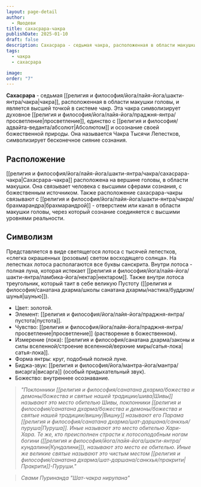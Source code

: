 ```yaml
---
layout: page-detail
author:
  - Яшодеви
title: сахасрара-чакра
publishDate: 2025-01-10
draft: false
description: Сахасрара - седьмая чакра, расположенная в области макушки головы, и является высшей точкой в системе чакр. Эта чакра символизирует духовное просветление, единство с Абсолютом и осознание своей божественной природы. Она называется Чакра Тысячи Лепестков, символизирует бесконечное сияние сознания.
tags:
  - чакра
  - сахасрара

image: 
order: "7"
---
```

**Сахасрара** - седьмая [[религия и философия/йога/лайя-йога/шакти-янтра/чакра|чакра]], расположенная в области макушки головы, и является высшей точкой в системе чакр. Эта чакра символизирует духовное [[религия и философия/йога/лайя-йога/праджня-янтра/просветление|просветление]], единство с [[религия и философия/адвайта-веданта/абсолют|Абсолютом]] и осознание своей божественной природы. Она называется Чакра Тысячи Лепестков, символизирует бесконечное сияние сознания.
## Расположение
[[религия и философия/йога/лайя-йога/шакти-янтра/чакра/сахасрара-чакра|Сахасрара-чакра]] расположена на вершине головы, в области макушки. Она связывает человека с высшими сферами сознания, с божественным источником. Также расположение сахасрара-чакры связывают с [[религия и философия/йога/лайя-йога/шакти-янтра/чакра/брахмарандра|брахмарандрой]] - отверстием или канал в области макушки головы, через который сознание соединяется с высшими уровнями реальности.

## Символизм
Представляется в виде светящегося лотоса с тысячей лепестков, «слегка окрашенных (розовым) светом восходящего солнца». На лепестках лотоса располагаются все буквы санскрита. Внутри лотоса - полная луна, которая истекает [[религия и философия/йога/лайя-йога/шакти-янтра/ламбика-йога/нектар|нектаром]]. Также внутри лотоса треугольник, который таит в себе великую Пустоту ([[религия и философия/санатана дхарма/школы санатана дхармы/настика/буддизм/шунья|шунью]]).

- Цвет: золотой.
- Элемент: [[религия и философия/йога/лайя-йога/праджня-янтра/пустота|пустота]].
- Чувство: [[религия и философия/йога/лайя-йога/праджня-янтра/просветление|просветление]] (растворение в божественном).
- Измерение (лока): [[религия и философия/санатана дхарма/законы и силы вселенной/строение вселенной/верхние миры/сатья-лока|сатья-лока]].
- Форма янтры: круг, подобный полной луне.
- Биджа-звук: [[религия и философия/йога/мантра-йога/мантра/висарга|висарга]] (особый придыхательный звук).
- Божество: внутреннее осознавание.

>*"Поклонники [[религия и философия/санатана дхарма/божества и демоны/божества и святые нашей традиции/шива|Шивы]] называют это место обителью Шивы, поклонники [[религия и философия/санатана дхарма/божества и демоны/божества и святые нашей традиции/вишну|Вишну]] называют его Парама [[религия и философия/санатана дхарма/шат-даршана/санкхья/пуруша|Пуруша]]. Иные называют это место обителью Хари-Хара. Те же, кто преисполнен страсти к лотосоподобным ногам богини ([[религия и философия/йога/лайя-йога/шакти-янтра/кундалини|Кундалини]]), называют это место ее обителью. Иные же великие святые называют это чистым местом [[религия и философия/санатана дхарма/шат-даршана/санкхья/пракрити|Пракрити]]-Пуруши."*

>*Свами Пуринанда "Шат-чакра нирупана"*
